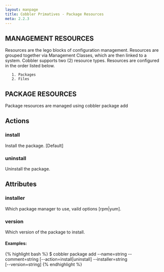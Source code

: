 ```yaml
---
layout: manpage
title: Cobbler Primatives - Package Resources
meta: 2.2.3
---
```

## MANAGEMENT RESOURCES

Resources are the lego blocks of configuration management. Resources are grouped together via Management Classes, which are then linked to a system. Cobbler supports two (2) resource types. Resources are configured in the order listed below.

       1. Packages
       2. Files

## PACKAGE RESOURCES
Package resources are managed using cobbler package add

## Actions

### install
Install the package. [Default]

### uninstall
Uninstall the package.

## Attributes

### installer
Which package manager to use, vaild options [rpm|yum].

### version
Which version of the package to install.

#### Examples:
{% highlight bash %}
$ cobbler package add --name=string --comment=string [--action=install|uninstall] --installer=string \
[--version=string]
{% endhighlight %}